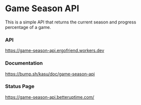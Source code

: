 # Game Season API

This is a simple API that returns the current season and progress percentage of a game.

### API

https://game-season-api.ergofriend.workers.dev

### Documentation

https://bump.sh/kasu/doc/game-season-api

### Status Page

https://game-season-api.betteruptime.com/
